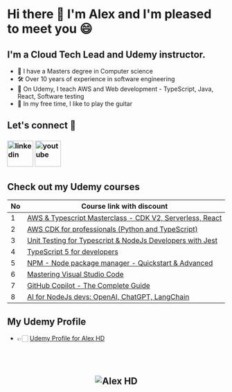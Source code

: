 # Hi there 👋  I'm Alex and I'm pleased to meet you 😄

## **I'm a Cloud Tech Lead and Udemy instructor.**
 - 💾 I have a Masters degree in Computer science
 - 🛠️ Over 10 years of experience in software engineering
 - 👔 On Udemy, I teach AWS and Web development - TypeScript, Java, React, Software testing
 - 🎸 In my free time, I like to play the guitar


## **Let's connect** 👋 &nbsp;

<h3 align="left">
<a href="https://www.linkedin.com/in/alex-dan-02598a137/"><img src="https://img.icons8.com/color/96/000000/linkedin.png" alt="linkedin" width="60" height="60"/></a>
<a href="https://www.youtube.com/@concisedeveloper/videos" target="_blank"><img src="https://img.icons8.com/color/344/youtube-play.png" alt="youtube" width="60" height="60"/></a>


## **Check out my Udemy courses**

| No  | Course link with discount | 
| --- | ----------- | 
| 1 | [AWS & Typescript Masterclass - CDK V2, Serverless, React](https://www.udemy.com/course/aws-typescript-cdk-serverless-react/?couponCode=MAR2024) |
| 2 | [AWS CDK for professionals (Python and TypeScript)](https://www.udemy.com/course/aws-cdk-for-professionals/?couponCode=MAR2024) |
| 3 | [Unit Testing for Typescript & NodeJs Developers with Jest](https://www.udemy.com/course/unit-testing-typescript-nodejs/?couponCode=MAR2024) |
| 4 | [TypeScript 5 for developers](https://www.udemy.com/course/typescript-full-stack-programming/?couponCode=MAR2024) |
| 5 | [NPM - Node package manager - Quickstart & Advanced](https://www.udemy.com/course/npm-node-package-manager-course/?couponCode=MAR2024) |
| 6 | [Mastering Visual Studio Code](https://www.udemy.com/course/mastering-visual-studio-code/?couponCode=MAR2024) |
| 7 | [GitHub Copilot - The Complete Guide](https://www.udemy.com/course/github-copilot-the-complete-guide/?couponCode=MAR2024) |
| 8 | [AI for NodeJs devs: OpenAI, ChatGPT, LangChain](https://www.udemy.com/course/mastering-visual-studio-code/?couponCode=MAR2024) |


## **My Udemy Profile**
- 👉🏻 [Udemy Profile for Alex HD](https://www.udemy.com/user/alexhorea/)

<br>
<br>

<h2 align="center"> <img src="https://komarev.com/ghpvc/?username=alexhddev" alt="Alex HD" /> <h2>
